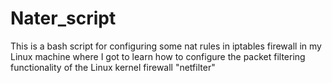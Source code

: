 # Nater_script
This is a bash script for configuring some nat rules in iptables firewall in my Linux machine where I got to learn how to configure the packet filtering functionality of the Linux kernel firewall "netfilter"
